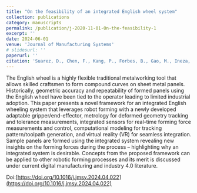 ```yaml
---
title: "On the feasibility of an integrated English wheel system"
collection: publications
category: manuscripts
permalink: /publication/j-2020-11-01-On-the-feasibility-1
excerpt: ''
date: 2024-06-01
venue: 'Journal of Manufacturing Systems'
# slidesurl: ''
paperurl: ''
citation: 'Suarez, D., Chen, F., Kang, P., Forbes, B., Gao, M., Ineza, O., ... & Cao, J. (2024). On the feasibility of an integrated English wheel system. Journal of Manufacturing Systems, 74, 665-675.'
---
```


The English wheel is a highly flexible traditional metalworking tool that allows skilled craftsmen to form compound curves on sheet metal panels. Historically, geometric accuracy and repeatability of formed panels using the English wheel have been tied to the operator leading to limited industrial adoption. This paper presents a novel framework for an integrated English wheeling system that leverages robot forming with a newly developed adaptable gripper/end-effector, metrology for deformed geometry tracking and tolerance measurements, integrated sensors for real-time forming force measurements and control, computational modeling for tracking pattern/toolpath generation, and virtual reality (VR) for seamless integration. Sample panels are formed using the integrated system revealing new insights on the forming forces during the process – highlighting why an integrated system is desirable. Concepts from the proposed framework can be applied to other robotic forming processes and its merit is discussed under current digital manufacturing and industry 4.0 literature.

Doi:[https://doi.org/10.1016/j.jmsy.2024.04.022](https://doi.org/10.1016/j.jmsy.2024.04.022)
